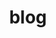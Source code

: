 ---
title: "blog"
permalink: /blog/
layout: home
pagination: 
  enabled: true
author_profile: true
sidebar:
 nav: "categoryposts"
---